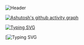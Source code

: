 ![Header](https://github.com/sshyta/sshyta/blob/main/whodatvillain.gif)  

[![Ashutosh's github activity graph](https://github-readme-activity-graph.vercel.app/graph?username=sshyta&theme=high-contrast)](https://github.com/ashutosh00710/github-readme-activity-graph)

[![Typing SVG]([https://readme-typing-svg.demolab.com?font=Fira+Code&pause=1000&color=F7F7F7&random=false&width=435&lines=Maybe+on+earth%2C+maybe+in+the+future)](https://git.io/typing-svg])

[![Typing SVG](https://raw.githubusercontent.com/sshyta/sshyta/main/f160fc46c211a9ef96b97e7881a9ce41_f18613ee_1280%20(1).webp)

